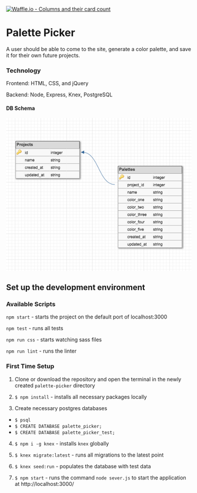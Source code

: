 [![Waffle.io - Columns and their card count](https://badge.waffle.io/AdamMescher/palette-picker.png?columns=all)](https://waffle.io/AdamMescher/palette-picker?utm_source=badge)
# Palette Picker

A user should be able to come to the site, generate a color palette, and save it for their own future projects.

### Technology

Frontend: HTML, CSS, and jQuery

Backend: Node, Express, Knex, PostgreSQL

#### DB Schema

![](https://raw.githubusercontent.com/AdamMescher/palette-picker/master/public/assets/images/db-schema.png)


## Set up the development environment

### Available Scripts

`npm start` - starts the project on the default port of localhost:3000

`npm test` - runs all tests

`npm run css` - starts watching sass files

`npm run lint` - runs the linter


### First Time Setup

1. Clone or download the repository and open the terminal in the newly created `palette-picker` directory

2. `$ npm install` - installs all necessary packages locally

3. Create necessary postgres databases

* `$ psql`
* `$ CREATE DATABASE palette_picker;`
* `$ CREATE DATABASE palette_picker_test;`

4. `$ npm i -g knex` - installs `knex` globally

5. `$ knex migrate:latest` - runs all migrations to the latest point

6. `$ knex seed:run` - populates the database with test data

7. `$ npm start` - runs the command `node sever.js` to start the application at http://localhost:3000/
